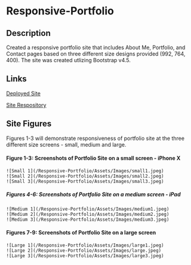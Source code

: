 # Responsive-Portfolio

## Description
Created a responsive portfolio site that includes About Me, Portfolio, and Contact pages based on three different size designs provided (992, 764, 400). The site was created utlizing Bootstrap v4.5.

## Links

[Deployed Site](https://delaluz12.github.io/Responsive-Portfolio/)

[Site Respository](https://github.com/delaluz12/Responsive-Portfolio)

## Site Figures
Figures 1-3 will demonstrate responsiveness of portfolio site at the three different size screens - small, medium and large.

#### Figure 1-3: Screenshots of Portfolio Site on a small screen - iPhone X
    ![Small 1](/Responsive-Portfolio/Assets/Images/small1.jpeg) 
    ![Small 2](/Responsive-Portfolio/Assets/Images/small2.jpeg)
    ![Small 3](/Responsive-Portfolio/Assets/Images/small3.jpeg)

 ##### Figures 4-6: Screenshots of Portfolio Site on a medium screen - iPad
    ![Medium 1](/Responsive-Portfolio/Assets/Images/medium1.jpeg)
    ![Medium 2](/Responsive-Portfolio/Assets/Images/medium2.jpeg)
    ![Medium 3](/Responsive-Portfolio/Assets/Images/medium3.jpeg)

#### Figures 7-9: Screenshots of Portfolio Site on a large screen
    ![Large 1](/Responsive-Portfolio/Assets/Images/large1.jpeg)
    ![Large 2](/Responsive-Portfolio/Assets/Images/large.jpeg)
    ![Large 3](/Responsive-Portfolio/Assets/Images/large3.jpeg)


